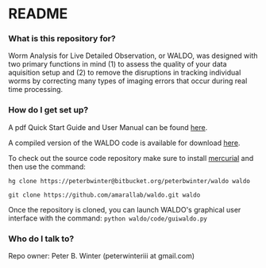 # README #


### What is this repository for? ###

Worm Analysis for Live Detailed Observation, or WALDO, 
was designed with two primary functions in mind (1) to assess the quality
of your data aquisition setup and (2) to remove the disruptions in tracking
individual worms by correcting many types of imaging errors that occur during
real time processing.

### How do I get set up? ###
A pdf Quick Start Guide and User Manual can be found [here](https://amaral.northwestern.edu/resources/software/waldo).

A compiled version of the WALDO code is available for download [here](https://amaral.northwestern.edu/resources/software/waldo). 

To check out the source code repository make sure to install [mercurial](\path{https://mercurial.selenic.com/}) and then use the command:

`hg clone https://peterbwinter@bitbucket.org/peterbwinter/waldo waldo`

`git clone https://github.com/amarallab/waldo.git waldo`

Once the repository is cloned, you can launch WALDO's graphical user interface with the command:
`python waldo/code/guiwaldo.py`


### Who do I talk to? ###
Repo owner: Peter B. Winter (peterwinteriii at gmail.com)